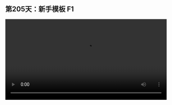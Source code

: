 ## 第205天：新手模板 F1


<video width="100%" controls controlslist="nodownload nofullscreen noremoteplayback" disablePictureInPicture>
  <source src="https://api.keepwork.com/ts-storage/siteFiles/21059/raw#1630602687343session205 新手模板 F1.webm" type="video/webm">
  <source src="https://api.keepwork.com/ts-storage/siteFiles/21060/raw#1630602709604session205 新手模板 F1_small.mp4" type="video/mp4" />
   
  你的浏览器不支持播放
</video>

<style>
video::-webkit-media-controls-fullscreen-button {
    display: none;
}
</style>
### 字幕

我们按**F1键**，或者在**帮助**菜单中选择**帮助**。
这里有新手教学，小型建筑，电路教学，3D动画教学和编程教学。
如果你在创建场景时，希望快速地创造一些常用的模型，例如小房子，可以点击开始建造。
找到合适的位置，按X键。
然后按这里的**快进**，自动完成。
大家看这个小房子就搭建出来了，十分的方便。
同理，我们到编程教学项下，这里有一些常用的编程模板，如果你忘记了，可以直接点击使用。
例如我们选择一直旋转的物品，点击开始建造。
找到一个合适的位置，按X键。
我们只需要一步一步地根据指引来操作。
在编辑模式下，左上方会有一个控制窗口。
你可以连续点击这里的**下一步**，自动完成鼠标键盘的操作；
或者根据屏幕的操作指引来手动完成后面的步骤。

### 动手练习